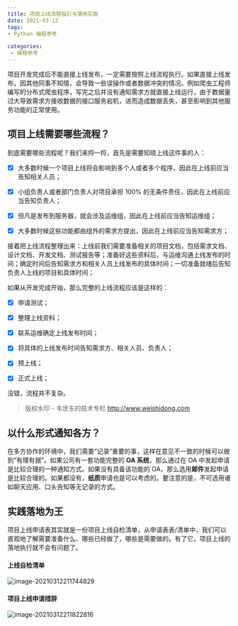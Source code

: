 ```yaml
---
title: 项目上线流程指引与落地实施
date: 2021-03-12
tags:
- Python 编程参考

categories:
 - 编程参考
---
```



项目开发完成后不能直接上线发布，一定需要按照上线流程执行。如果直接上线发布，因其他同事不知情，会导致一些误操作或者数据冲突的情况。例如爬虫工程师编写的分布式爬虫程序，写完之后并没有通知需求方就直接上线运行，由于数据量过大导致需求方接收数据的接口服务宕机，进而造成数据丢失，甚至影响到其他服务功能的正常使用。


## 项目上线需要哪些流程？


到底需要哪些流程呢？我们来捋一捋，首先是需要知晓上线这件事的人：


- [x]  大多数时候一个项目上线将会影响到多个人或者多个程序，因此在上线前应当告知相关人员；
- [x]  小组负责人或者部门负责人对项目承担 100% 的无条件责任，因此在上线前应当告知负责人；
- [x]  但凡是发布到服务器，就会涉及运维组，因此在上线前应当告知运维组；
- [x]  大多数时候这些功能都由组外的需求方提出，因此在上线前应当告知需求方；



接着把上线流程整理出来：上线前我们需要准备相关的项目文档，包括需求文档、设计文档、开发文档、测试报告等；准备好这些资料后，与运维沟通上线发布的时间；确定时间后告知需求方和相关人员上线发布的具体时间；一切准备就绪后告知负责人上线的项目和具体时间；

如果从开发完成开始，那么完整的上线流程应该是这样的：


- [x]  申请测试；
- [x]  整理上线资料；
- [x]  联系运维确定上线发布时间；
- [x]  将具体的上线发布时间告知需求方、相关人员、负责人；
- [x]  预上线；
- [x]  正式上线；



没错，流程并不复杂。


> 版权水印 - 韦世东的技术专栏 http://www.weishidong.com




## 以什么形式通知各方？


在多方协作的环境中，我们需要“记录”重要的事，这样在意见不一致的时候可以做到“有理有据”。如果公司有一套功能完整的 **OA 系统**，那么通过在 OA 中发起申请是比较合理的一种通知方式。如果没有具备该功能的 OA，那么选用**邮件**发起申请是比较合理的。如果都没有，**纸质**申请也是可以考虑的。要注意的是，不可选用诸如聊天应用、口头告知等无记录的方式。


## 实践落地为王


项目上线申请表其实就是一份项目上线自检清单，从申请表表/清单中，我们可以直观地了解需要准备什么、哪些已经做了，哪些是需要做的。有了它，项目上线的落地执行就不会有问题了。

#### 上线自检清单

![image-20210312211744829](https://img.weishidong.com/20210312211744.png)



#### 项目上线申请措辞
![image-20210312211822816](https://img.weishidong.com/20210312211822.png)

<Vssue :title="$title" />
